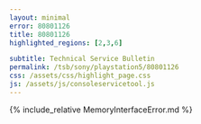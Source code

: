 ```yaml
---
layout: minimal
error: 80801126
title: 80801126
highlighted_regions: [2,3,6]

subtitle: Technical Service Bulletin
permalink: /tsb/sony/playstation5/80801126
css: /assets/css/highlight_page.css
js: /assets/js/consoleservicetool.js
---
```


{% include_relative MemoryInterfaceError.md %}
